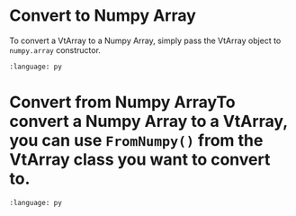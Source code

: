 # Convert to Numpy Array

To convert a VtArray to a Numpy Array, simply pass the VtArray object to `numpy.array` constructor.

``` {literalinclude} py_usd.py
:language: py
```

# Convert from Numpy ArrayTo convert a Numpy Array to a VtArray, you can use `FromNumpy()` from the VtArray class you want to convert to.

``` {literalinclude} py_usd_var1.py
:language: py
``` 